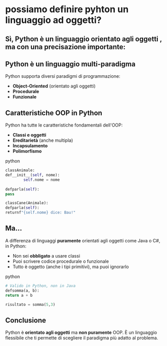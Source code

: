 # possiamo definire pyhton un linguaggio ad oggetti?


## Sì, Python è un linguaggio  **orientato agli oggetti** , ma con una precisazione importante:

## Python è un linguaggio multi-paradigma

Python supporta diversi paradigmi di programmazione:

* **Object-Oriented** (orientato agli oggetti)
* **Procedurale**
* **Funzionale**

## Caratteristiche OOP in Python

Python ha tutte le caratteristiche fondamentali dell'OOP:

* **Classi e oggetti**
* **Ereditarietà** (anche multipla)
* **Incapsulamento**
* **Polimorfismo**

python

```python
classAnimale:
def__init__(self, nome):
        self.nome = nome
  
defparla(self):
pass

classCane(Animale):
defparla(self):
returnf"{self.nome} dice: Bau!"
```

## Ma...

A differenza di linguaggi **puramente** orientati agli oggetti come Java o C#, in Python:

* Non sei **obbligato** a usare classi
* Puoi scrivere codice procedurale o funzionale
* Tutto è oggetto (anche i tipi primitivi), ma puoi ignorarlo

python

```python
# Valido in Python, non in Java
defsomma(a, b):
return a + b

risultato = somma(5,3)
```

## Conclusione

Python è **orientato agli oggetti** ma **non puramente** OOP. È un linguaggio flessibile che ti permette di scegliere il paradigma più adatto al problema.
